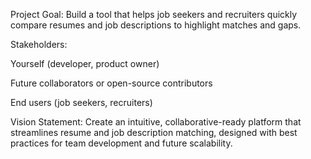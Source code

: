 Project Goal:
Build a tool that helps job seekers and recruiters quickly compare resumes and job descriptions to highlight matches and gaps.

Stakeholders:

Yourself (developer, product owner)

Future collaborators or open-source contributors

End users (job seekers, recruiters)

Vision Statement:
Create an intuitive, collaborative-ready platform that streamlines resume and job description matching, designed with best practices for team development and future scalability.
